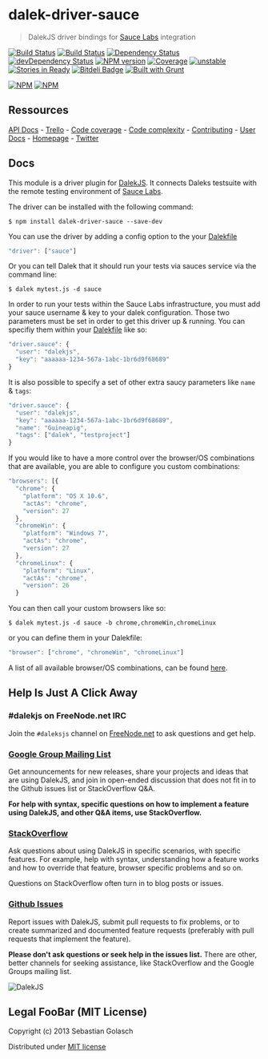 dalek-driver-sauce
===================

> DalekJS driver bindings for [Sauce Labs](https://saucelabs.com) integration

[![Build Status](https://travis-ci.org/dalekjs/dalek-driver-sauce.png)](https://travis-ci.org/dalekjs/dalek-driver-sauce)
[![Build Status](https://drone.io/github.com/dalekjs/dalek-driver-sauce/status.png)](https://drone.io/github.com/dalekjs/dalek-driver-sauce/latest)
[![Dependency Status](https://david-dm.org/dalekjs/dalek-driver-sauce.png)](https://david-dm.org/dalekjs/dalek-driver-sauce)
[![devDependency Status](https://david-dm.org/dalekjs/dalek-driver-sauce/dev-status.png)](https://david-dm.org/dalekjs/dalek-driver-sauce#info=devDependencies)
[![NPM version](https://badge.fury.io/js/dalek-driver-sauce.png)](http://badge.fury.io/js/dalek-driver-sauce)
[![Coverage](http://dalekjs.com/package/dalek-driver-sauce/master/coverage/coverage.png)](http://dalekjs.com/package/dalek-driver-sauce/master/coverage/index.html)
[![unstable](https://rawgithub.com/hughsk/stability-badges/master/dist/unstable.svg)](http://github.com/hughsk/stability-badges)
[![Stories in Ready](https://badge.waffle.io/dalekjs/dalek-driver-sauce.png?label=ready)](https://waffle.io/dalekjs/dalek-driver-sauce)
[![Bitdeli Badge](https://d2weczhvl823v0.cloudfront.net/dalekjs/dalek-driver-sauce/trend.png)](https://bitdeli.com/free "Bitdeli Badge")
[![Built with Grunt](https://cdn.gruntjs.com/builtwith.png)](http://gruntjs.com/)

[![NPM](https://nodei.co/npm/dalek-driver-sauce.png)](https://nodei.co/npm/dalek-driver-sauce/)
[![NPM](https://nodei.co/npm-dl/dalek-driver-sauce.png)](https://nodei.co/npm/dalek-driver-sauce/)

## Ressources

[API Docs](http://dalekjs.com/package/dalek-driver-sauce/master/api/index.html) -
[Trello](https://trello.com/b/896PxIhS/dalek-driver-sauce) -
[Code coverage](http://dalekjs.com/package/dalek-driver-sauce/master/coverage/index.html) -
[Code complexity](http://dalekjs.com/package/dalek-driver-sauce/master/complexity/index.html) -
[Contributing](https://github.com/dalekjs/dalek-driver-sauce/blob/master/CONTRIBUTING.md) -
[User Docs](http://dalekjs.com/docs/sauce.html) -
[Homepage](http://dalekjs.com) -
[Twitter](http://twitter.com/dalekjs)

## Docs

This module is a driver plugin for [DalekJS](//github.com/dalekjs/dalek).
It connects Daleks testsuite with the remote testing environment of [Sauce Labs](https://saucelabs.com).

The driver can be installed with the following command:

```
$ npm install dalek-driver-sauce --save-dev
```

You can use the driver by adding a config option to the your [Dalekfile](http://dalekjs.com/docs/config.html)

```js
"driver": ["sauce"]
```

Or you can tell Dalek that it should run your tests via sauces service via the command line:

```
$ dalek mytest.js -d sauce
```

In order to run your tests within the Sauce Labs infrastructure, you must add your sauce username & key 
to your dalek configuration. Those two parameters must be set in order to get this driver up & running.
You can specifiy them within your [Dalekfile](http://dalekjs.com/docs/config.html) like so:

```js
"driver.sauce": {
  "user": "dalekjs",
  "key": "aaaaaa-1234-567a-1abc-1br6d9f68689"
}
```

It is also possible to specify a set of other extra saucy parameters like `name` & `tags`:

```js
"driver.sauce": {
  "user": "dalekjs",
  "key": "aaaaaa-1234-567a-1abc-1br6d9f68689",
  "name": "Guineapig",
  "tags": ["dalek", "testproject"]
}
```

If you would like to have a more control over the browser/OS combinations that are available, you are able 
to configure you custom combinations:

```js
"browsers": [{
  "chrome": {
    "platform": "OS X 10.6",
    "actAs": "chrome",
    "version": 27
  },
  "chromeWin": {
    "platform": "Windows 7",
    "actAs": "chrome",
    "version": 27
  },
  "chromeLinux": {
    "platform": "Linux",
    "actAs": "chrome",
    "version": 26
  }
```

You can then call your custom browsers like so:

```
$ dalek mytest.js -d sauce -b chrome,chromeWin,chromeLinux
```

or you can define them in your Dalekfile:

```js
"browser": ["chrome", "chromeWin", "chromeLinux"]
```

A list of all available browser/OS combinations, can be found [here](https://saucelabs.com/docs/platforms).

## Help Is Just A Click Away

### #dalekjs on FreeNode.net IRC

Join the `#daleksjs` channel on [FreeNode.net](http://freenode.net) to ask questions and get help.

### [Google Group Mailing List](https://groups.google.com/forum/#!forum/dalekjs)

Get announcements for new releases, share your projects and ideas that are
using DalekJS, and join in open-ended discussion that does not fit in
to the Github issues list or StackOverflow Q&A.

**For help with syntax, specific questions on how to implement a feature
using DalekJS, and other Q&A items, use StackOverflow.**

### [StackOverflow](http://stackoverflow.com/questions/tagged/dalekjs)

Ask questions about using DalekJS in specific scenarios, with
specific features. For example, help with syntax, understanding how a feature works and
how to override that feature, browser specific problems and so on.

Questions on StackOverflow often turn in to blog posts or issues.

### [Github Issues](//github.com/dalekjs/dalek-driver-sauce/issues)

Report issues with DalekJS, submit pull requests to fix problems, or to
create summarized and documented feature requests (preferably with pull
requests that implement the feature).

**Please don't ask questions or seek help in the issues list.** There are
other, better channels for seeking assistance, like StackOverflow and the
Google Groups mailing list.

![DalekJS](https://raw.github.com/dalekjs/dalekjs.com/master/img/logo.png)

## Legal FooBar (MIT License)

Copyright (c) 2013 Sebastian Golasch

Distributed under [MIT license](https://github.com/dalekjs/dalek-driver-sauce/blob/master/LICENSE-MIT)